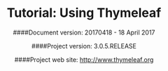 <center>




# Tutorial: Using Thymeleaf









####Document version: 20170418 - 18 April 2017

####Project version: 3.0.5.RELEASE

####Project web site: http://www.thymeleaf.org

</center>